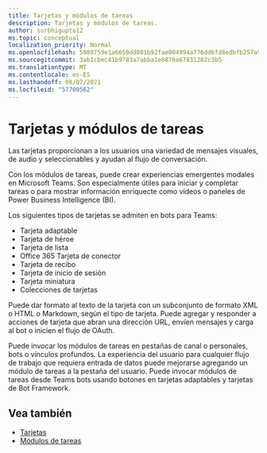 ```yaml
---
title: Tarjetas y módulos de tareas
description: Tarjetas y módulos de tareas.
author: surbhigupta12
ms.topic: conceptual
localization_priority: Normal
ms.openlocfilehash: 5980759e1a6650dd801b92fae804994a776dd6fd8edbfb257a915f9092d7a1f9
ms.sourcegitcommit: 3ab1cbec41b9783a7abba1e0870a67831282c3b5
ms.translationtype: MT
ms.contentlocale: es-ES
ms.lasthandoff: 08/07/2021
ms.locfileid: "57709562"
---
```

# <a name="cards-and-task-modules"></a>Tarjetas y módulos de tareas

Las tarjetas proporcionan a los usuarios una variedad de mensajes visuales, de audio y seleccionables y ayudan al flujo de conversación.

Con los módulos de tareas, puede crear experiencias emergentes modales en Microsoft Teams. Son especialmente útiles para iniciar y completar tareas o para mostrar información enriquecte como vídeos o paneles de Power Business Intelligence (BI).

Los siguientes tipos de tarjetas se admiten en bots para Teams:

* Tarjeta adaptable
* Tarjeta de héroe
* Tarjeta de lista
* Office 365 Tarjeta de conector
* Tarjeta de recibo
* Tarjeta de inicio de sesión
* Tarjeta miniatura
* Colecciones de tarjetas

Puede dar formato al texto de la tarjeta con un subconjunto de formato XML o HTML o Markdown, según el tipo de tarjeta. Puede agregar y responder a acciones de tarjeta que abran una dirección URL, envíen mensajes y carga al bot o inicien el flujo de OAuth.

Puede invocar los módulos de tareas en pestañas de canal o personales, bots o vínculos profundos. La experiencia del usuario para cualquier flujo de trabajo que requiera entrada de datos puede mejorarse agregando un módulo de tareas a la pestaña del usuario. Puede invocar módulos de tareas desde Teams bots usando botones en tarjetas adaptables y tarjetas de Bot Framework.

## <a name="see-also"></a>Vea también

* [Tarjetas](~/task-modules-and-cards/what-are-cards.md)
* [Módulos de tareas](~/task-modules-and-cards/what-are-task-modules.md)
